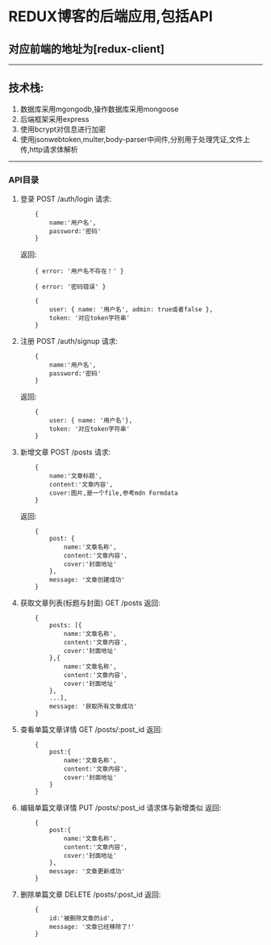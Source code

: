# REDUX博客的后端应用,包括API
## 对应前端的地址为[redux-client]
***
## 技术栈:
1. 数据库采用mgongodb,操作数据库采用mongoose
2. 后端框架采用express
3. 使用bcrypt对信息进行加密
4. 使用jsonwebtoken,multer,body-parser中间件,分别用于处理凭证,文件上传,http请求体解析
***
### API目录
1. 登录 POST /auth/login
    请求:
    ```
        {
            name:'用户名',
            password:'密码'
        }
    ```
    返回:
    ```
        { error: '用户名不存在！' }
        
        { error: '密码错误' }

        {
            user: { name: '用户名', admin: true或者false },
            token: '对应token字符串'
        }

    ```

2. 注册 POST /auth/signup
    请求:
    ```
        {
            name:'用户名',
            password:'密码'
        }
    ```
    返回:
    ```
        {
            user: { name: '用户名'},
            token: '对应token字符串'
        }
    ```

3. 新增文章 POST /posts
    请求:
    ```
        {
            name:'文章标题',
            content:'文章内容',
            cover:图片,是一个file,参考mdn Formdata
        }
    ```
    返回:
    ```
        {
            post: {
                name:'文章名称',
                content:'文章内容',
                cover:'封面地址'
            },
            message: '文章创建成功'
        }
    ```

4. 获取文章列表(标题与封面) GET /posts
    返回:
    ```
        {
            posts: [{
                name:'文章名称',
                content:'文章内容',
                cover:'封面地址'
            },{
                name:'文章名称',
                content:'文章内容',
                cover:'封面地址'
            },
            ...],
            message: '获取所有文章成功'
        }
    ```

5. 查看单篇文章详情 GET /posts/:post_id
    返回:
    ```
        {
            post:{
                name:'文章名称',
                content:'文章内容',
                cover:'封面地址'
            }
        }
    ```

6. 编辑单篇文章详情 PUT /posts/:post_id
    请求体与新增类似
    返回:
    ```
        {
            post:{
                name:'文章名称',
                content:'文章内容',
                cover:'封面地址'
            },
            message: '文章更新成功'
        }
    ```

7. 删除单篇文章 DELETE /posts/:post_id
    返回:
    ```
        {
            id:'被删除文章的id',
            message: '文章已经移除了!'
        }
    ```
